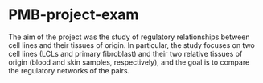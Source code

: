 # PMB-project-exam

The aim of the project was the study of regulatory relationships between cell lines and their tissues of origin. In particular, the study focuses on two cell lines (LCLs and primary fibroblast) and their two relative tissues of origin (blood and skin samples, respectively), and the goal is to compare the regulatory networks of the pairs.
